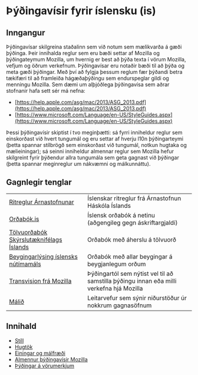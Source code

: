# Þýðingavísir fyrir íslensku (is)

## Inngangur

Þýðingavísar skilgreina staðalinn sem við notum sem mælikvarða á gæði þýðinga. Þeir innihalda reglur sem eru bæði settar af Mozilla og þýðingateymum Mozilla, um hvernig er best að þýða texta í vörum Mozilla, vefjum og öðrum verkefnum. Þýðingavísar eru notaðir bæði til að þýða og meta gæði þýðingar. Með því að fylgja þessum reglum fær þýðandi betra tækifæri til að framleiða hágæðaþýðingu sem endurspeglar gildi og menningu Mozilla. Sem dæmi um alþjóðlega þýðingavísa sem aðrar stofnanir hafa sett sér má nefna:

* [https://help.apple.com/asg/mac/2013/ASG_2013.pdf](https://help.apple.com/asg/mac/2013/ASG_2013.pdf)
* [https://www.microsoft.com/Language/en-US/StyleGuides.aspx](https://www.microsoft.com/Language/en-US/StyleGuides.aspx)

Þessi þýðingavísir skiptist í tvo meginþætti: sá fyrri inniheldur reglur sem einskorðast við hvert tungumál og eru settar af hverju l10n þýðingarteymi (þetta spannar stílbrögð sem einskorðast við tungumál, notkun hugtaka og mælieiningar); sá seinni inniheldur almennar reglur sem Mozilla hefur skilgreint fyrir þýðendur allra tungumála sem geta gagnast við þýðingar (þetta spannar meginreglur um nákvæmni og málkunnáttu).

## Gagnlegir tenglar

|||
|---|---|
|[Ritreglur Árnastofnunar](http://www.arnastofnun.is/page/ritreglur) | Íslenskar ritreglur frá Árnastofnun Háskóla Íslands|
|[Orðabók.is](http://www.ordabok.is/)|Íslensk orðabók á netinu (aðgengileg gegn áskriftargjaldi) |
|[Tölvuorðabók Skýrslutæknifélags Íslands](http://tos.sky.is/)|Orðabók með áherslu á tölvuorð | 
|[Beygingarlýsing íslensks nútímamáls](http://bin.arnastofnun.is/forsida/)|Orðabók með allar beygingar á beygjanlegum orðum| 
|[Transvision frá Mozilla](https://transvision.mozfr.org/)|Þýðingartól sem nýtist vel til að samstilla þýðingu innan eða milli verkefna hjá Mozilla| 
|[Málið](https://málið.is/)|Leitarvefur sem sýnir niðurstöður úr nokkrum gagnasöfnum| 

## Innihald

* [Stíll](style.md)
* [Hugtök](term.md)
* [Einingar og málfræði](ug.md)
* [Almennur þýðingavísir Mozilla](general.md)
* [Þýðingar á vörumerkjum](brandnames.md)
